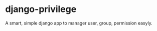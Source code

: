 django-privilege
================

A smart, simple django app to manager user,  group, permission easyly.
